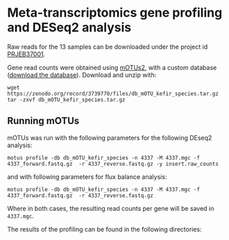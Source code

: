 # Meta-transcriptomics gene profiling and DESeq2 analysis

Raw reads for the 13 samples can be downloaded under the project id [PRJEB37001](https://www.ebi.ac.uk/ena/data/search?query=PRJEB37001).

Gene read counts were obtained using [mOTUs2](https://motu-tool.org/), with a
custom database ([download the database](https://zenodo.org/record/3739770#.XohIqW5S_UI)). Download and unzip with:
```
wget https://zenodo.org/record/3739770/files/db_mOTU_kefir_species.tar.gz
tar -zxvf db_mOTU_kefir_species.tar.gz
```

## Running mOTUs
mOTUs was run with the following parameters for the following DEseq2 analysis:
```
motus profile -db db_mOTU_kefir_species -n 4337 -M 4337.mgc -f 4337_forward.fastq.gz  -r 4337_reverse.fastq.gz -y insert.raw_counts
```

and with following parameters for flux balance analysis:
```
motus profile -db db_mOTU_kefir_species -n 4337 -M 4337.mgc -f 4337_forward.fastq.gz  -r 4337_reverse.fastq.gz
```

Where in both cases, the resulting read counts per gene will be saved in `4337.mgc`.

The results of the profiling can be found in the following directories:
